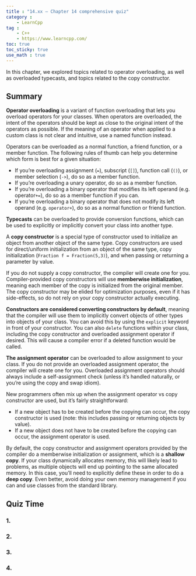 ```yaml
---
title : "14.xx — Chapter 14 comprehensive quiz"
category :
    - LearnCpp
tag : 
    - C++
    - https://www.learncpp.com/
toc: true  
toc_sticky: true 
use_math : true
---
```



In this chapter, we explored topics related to operator overloading, as well as overloaded typecasts, and topics related to the copy constructor.


## Summary

**Operator overloading** is a variant of function overloading that lets you overload operators for your classes. When operators are overloaded, the intent of the operators should be kept as close to the original intent of the operators as possible. If the meaning of an operator when applied to a custom class is not clear and intuitive, use a named function instead.

Operators can be overloaded as a normal function, a friend function, or a member function. The following rules of thumb can help you determine which form is best for a given situation:

- If you’re overloading assignment (`=`), subscript (`[]`), function call (`()`), or member selection (`->`), do so as a member function.
- If you’re overloading a unary operator, do so as a member function.
- If you’re overloading a binary operator that modifies its left operand (e.g. operator`+=`), do so as a member function if you can.
- If you’re overloading a binary operator that does not modify its left operand (e.g. `operator+`), do so as a normal function or friend function.

**Typecasts** can be overloaded to provide conversion functions, which can be used to explicitly or implicitly convert your class into another type.

A **copy constructor** is a special type of constructor used to initialize an object from another object of the same type. Copy constructors are used for direct/uniform initialization from an object of the same type, copy initialization (`Fraction f = Fraction(5,3)`), and when passing or returning a parameter by value.

If you do not supply a copy constructor, the compiler will create one for you. Compiler-provided copy constructors will use **memberwise initialization**, meaning each member of the copy is initialized from the original member. The copy constructor may be elided for optimization purposes, even if it has side-effects, so do not rely on your copy constructor actually executing.

**Constructors are considered converting constructors by default**, meaning that the compiler will use them to implicitly convert objects of other types into objects of your class. You can avoid this by using the `explicit` keyword in front of your constructor. You can also `delete` functions within your class, including the copy constructor and overloaded assignment operator if desired. This will cause a compiler error if a deleted function would be called.

**The assignment operator** can be overloaded to allow assignment to your class. If you do not provide an overloaded assignment operator, the compiler will create one for you. Overloaded assignment operators should always include a self-assignment check (unless it’s handled naturally, or you’re using the copy and swap idiom).

New programmers often mix up when the assignment operator vs copy constructor are used, but it’s fairly straightforward:

- If a new object has to be created before the copying can occur, the copy constructor is used (note: this includes passing or returning objects by value).
- If a new object does not have to be created before the copying can occur, the assignment operator is used.

By default, the copy constructor and assignment operators provided by the compiler do a memberwise initialization or assignment, which is a **shallow copy**. If your class dynamically allocates memory, this will likely lead to problems, as multiple objects will end up pointing to the same allocated memory. In this case, you’ll need to explicitly define these in order to do a **deep copy**. Even better, avoid doing your own memory management if you can and use classes from the standard library.


## Quiz Time


### 1.


### 2. 


### 3. 


### 4. 
